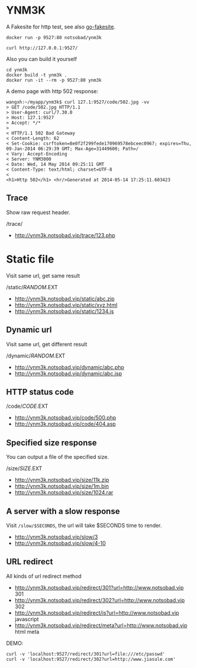 # YNM3K
A Fakesite for http test, see also [go-fakesite](https://github.com/notsobad/go-fakesite).

	docker run -p 9527:80 notsobad/ynm3k

    curl http://127.0.0.1:9527/


Also you can build it yourself

	cd ynm3k
	docker build -t ynm3k .
	docker run -it --rm -p 9527:80 ynm3k


A demo page with http 502 response:

	wangxh:~/myapp/ynm3k$ curl 127.1:9527/code/502.jpg -vv
	> GET /code/502.jpg HTTP/1.1
	> User-Agent: curl/7.30.0
	> Host: 127.1:9527
	> Accept: */*
	>
	< HTTP/1.1 502 Bad Gateway
	< Content-Length: 62
	< Set-Cookie: csrftoken=8e0f2f299fede170969578ebceec0967; expires=Thu, 09-Jan-2014 06:29:39 GMT; Max-Age=31449600; Path=/
	< Vary: Accept-Encoding
	< Server: YNM3000
	< Date: Wed, 14 May 2014 09:25:11 GMT
	< Content-Type: text/html; charset=UTF-8
	<
	<h1>Http 502</h1> <hr/>Generated at 2014-05-14 17:25:11.603423

## Trace

Show raw request header.

/trace/

* http://ynm3k.notsobad.vip/trace/123.php


# Static file

Visit same url, get same result

/static/$RANDOM.$EXT

* http://ynm3k.notsobad.vip/static/abc.zip
* http://ynm3k.notsobad.vip/static/xyz.html
* http://ynm3k.notsobad.vip/static/1234.js

## Dynamic url

Visit same url, get different result

/dynamic/$RANDOM.$EXT

* http://ynm3k.notsobad.vip/dynamic/abc.php
* http://ynm3k.notsobad.vip/dynamic/abc.jsp

## HTTP status code
/code/$CODE.$EXT

* http://ynm3k.notsobad.vip/code/500.php
* http://ynm3k.notsobad.vip/code/404.asp

## Specified size response
You can output a file of the specified size.

/size/$SIZE.$EXT

* http://ynm3k.notsobad.vip/size/11k.zip
* http://ynm3k.notsobad.vip/size/1m.bin
* http://ynm3k.notsobad.vip/size/1024.rar

## A server with a slow response

Visit `/slow/$SECONDS`, the url will take $SECONDS time to render.

* http://ynm3k.notsobad.vip/slow/3
* http://ynm3k.notsobad.vip/slow/4-10


## URL redirect
All kinds of url redirect method

* http://ynm3k.notsobad.vip/redirect/301?url=http://www.notsobad.vip  301
* http://ynm3k.notsobad.vip/redirect/302?url=http://www.notsobad.vip  302
* http://ynm3k.notsobad.vip/redirect/js?url=http://www.notsobad.vip javascript
* http://ynm3k.notsobad.vip/redirect/meta?url=http://www.notsobad.vip html meta

DEMO:

    curl -v 'localhost:9527/redirect/301?url=file:///etc/passwd'
    curl -v 'localhost:9527/redirect/302?url=http://www.jiasule.com'
